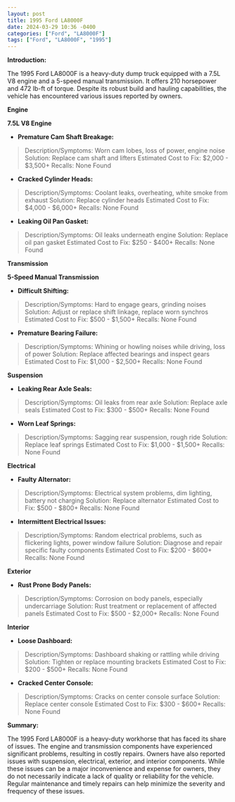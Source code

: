 ```yaml
---
layout: post
title: 1995 Ford LA8000F
date: 2024-03-29 10:36 -0400
categories: ["Ford", "LA8000F"]
tags: ["Ford", "LA8000F", "1995"]
---
```

**Introduction:**

The 1995 Ford LA8000F is a heavy-duty dump truck equipped with a 7.5L V8 engine and a 5-speed manual transmission. It offers 210 horsepower and 472 lb-ft of torque. Despite its robust build and hauling capabilities, the vehicle has encountered various issues reported by owners.

**Engine**

**7.5L V8 Engine**

* **Premature Cam Shaft Breakage:** 
> Description/Symptoms: Worn cam lobes, loss of power, engine noise
> Solution: Replace cam shaft and lifters
> Estimated Cost to Fix: $2,000 - $3,500+
> Recalls: None Found

* **Cracked Cylinder Heads:** 
> Description/Symptoms: Coolant leaks, overheating, white smoke from exhaust
> Solution: Replace cylinder heads
> Estimated Cost to Fix: $4,000 - $6,000+
> Recalls: None Found

* **Leaking Oil Pan Gasket:** 
> Description/Symptoms: Oil leaks underneath engine
> Solution: Replace oil pan gasket
> Estimated Cost to Fix: $250 - $400+
> Recalls: None Found

**Transmission**

**5-Speed Manual Transmission**

* **Difficult Shifting:** 
> Description/Symptoms: Hard to engage gears, grinding noises
> Solution: Adjust or replace shift linkage, replace worn synchros
> Estimated Cost to Fix: $500 - $1,500+
> Recalls: None Found

* **Premature Bearing Failure:** 
> Description/Symptoms: Whining or howling noises while driving, loss of power
> Solution: Replace affected bearings and inspect gears
> Estimated Cost to Fix: $1,000 - $2,500+
> Recalls: None Found

**Suspension**

* **Leaking Rear Axle Seals:** 
> Description/Symptoms: Oil leaks from rear axle
> Solution: Replace axle seals
> Estimated Cost to Fix: $300 - $500+
> Recalls: None Found

* **Worn Leaf Springs:** 
> Description/Symptoms: Sagging rear suspension, rough ride
> Solution: Replace leaf springs
> Estimated Cost to Fix: $1,000 - $1,500+
> Recalls: None Found

**Electrical**

* **Faulty Alternator:** 
> Description/Symptoms: Electrical system problems, dim lighting, battery not charging
> Solution: Replace alternator
> Estimated Cost to Fix: $500 - $800+
> Recalls: None Found

* **Intermittent Electrical Issues:** 
> Description/Symptoms: Random electrical problems, such as flickering lights, power window failure
> Solution: Diagnose and repair specific faulty components
> Estimated Cost to Fix: $200 - $600+
> Recalls: None Found

**Exterior**

* **Rust Prone Body Panels:** 
> Description/Symptoms: Corrosion on body panels, especially undercarriage
> Solution: Rust treatment or replacement of affected panels
> Estimated Cost to Fix: $500 - $2,000+
> Recalls: None Found

**Interior**

* **Loose Dashboard:** 
> Description/Symptoms: Dashboard shaking or rattling while driving
> Solution: Tighten or replace mounting brackets
> Estimated Cost to Fix: $200 - $500+
> Recalls: None Found

* **Cracked Center Console:** 
> Description/Symptoms: Cracks on center console surface
> Solution: Replace center console
> Estimated Cost to Fix: $300 - $600+
> Recalls: None Found

**Summary:**

The 1995 Ford LA8000F is a heavy-duty workhorse that has faced its share of issues. The engine and transmission components have experienced significant problems, resulting in costly repairs. Owners have also reported issues with suspension, electrical, exterior, and interior components. While these issues can be a major inconvenience and expense for owners, they do not necessarily indicate a lack of quality or reliability for the vehicle. Regular maintenance and timely repairs can help minimize the severity and frequency of these issues.

